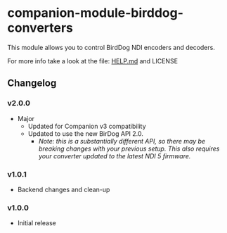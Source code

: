 # companion-module-birddog-converters

This module allows you to control BirdDog NDI encoders and decoders.

For more info take a look at the file: [HELP.md](./companion/HELP.md) and LICENSE

## Changelog

### v2.0.0

- Major
  - Updated for Companion v3 compatibility
  - Updated to use the new BirDog API 2.0.
    - _Note: this is a substantially different API, so there may be breaking changes with your previous setup. This also requires your converter updated to the latest NDI 5 firmware._

### v1.0.1

- Backend changes and clean-up

### v1.0.0

- Initial release

